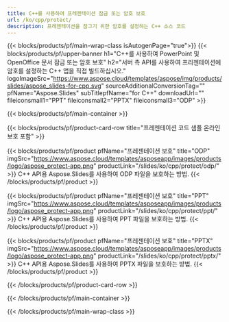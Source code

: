 ```yaml
---
title: C++를 사용하여 프레젠테이션 잠금 또는 암호 보호
url: /ko/cpp/protect/
description: 프레젠테이션을 잠그기 위한 암호를 설정하는 C++ 소스 코드
---
```


{{< blocks/products/pf/main-wrap-class isAutogenPage="true">}}
{{< blocks/products/pf/upper-banner h1="C++를 사용하여 PowerPoint 및 OpenOffice 문서 잠금 또는 암호 보호" h2="서버 측 API를 사용하여 프리젠테이션에 암호를 설정하는 C++ 앱을 직접 빌드하십시오." logoImageSrc="https://www.aspose.cloud/templates/aspose/img/products/slides/aspose_slides-for-cpp.svg" sourceAdditionalConversionTag="" pfName="Aspose.Slides" subTitlepfName="for C++" downloadUrl="" fileiconsmall1="PPT" fileiconsmall2="PPTX" fileiconsmall3="ODP" >}}

{{< blocks/products/pf/main-container >}}

{{< blocks/products/pf/product-card-row title="프레젠테이션 코드 샘플 온라인 보호 포함" >}}

{{< blocks/products/pf/product pfName="프레젠테이션 보호" title="ODP" imgSrc="https://www.aspose.cloud/templates/asposeapp/images/products/logo/aspose_protect-app.png" productLink="/slides/ko/cpp/protect/odp/" >}}
C++ API용 Aspose.Slides를 사용하여 ODP 파일을 보호하는 방법.
{{< /blocks/products/pf/product >}}

{{< blocks/products/pf/product pfName="프레젠테이션 보호" title="PPT" imgSrc="https://www.aspose.cloud/templates/asposeapp/images/products/logo/aspose_protect-app.png" productLink="/slides/ko/cpp/protect/ppt/" >}}
C++ API용 Aspose.Slides를 사용하여 PPT 파일을 보호하는 방법.
{{< /blocks/products/pf/product >}}

{{< blocks/products/pf/product pfName="프레젠테이션 보호" title="PPTX" imgSrc="https://www.aspose.cloud/templates/asposeapp/images/products/logo/aspose_protect-app.png" productLink="/slides/ko/cpp/protect/pptx/" >}}
C++ API용 Aspose.Slides를 사용하여 PPTX 파일을 보호하는 방법.
{{< /blocks/products/pf/product >}}



{{< /blocks/products/pf/product-card-row >}}

{{< /blocks/products/pf/main-container >}}
    
{{< /blocks/products/pf/main-wrap-class >}}
